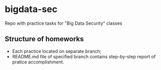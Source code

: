 # bigdata-sec
Repo with practice tasks for "Big Data Security" classes

## Structure of homeworks
- Each practice located on separate branch;
- README.md file of specified branch contains step-by-step report of pratice accomplishment.


